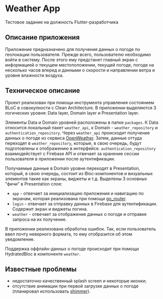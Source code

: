# Weather App

Тестовое задание на должность Flutter-разработчика

## Описание приложения

Приложение предназначено для получения данных о погоде по геолокации пользователя. Прежде всего, пользователю необходимо войти в систему. После этого ему предстанет главный экран с информацией о текущем местоположении, текущей погоде, погоде на несколько часов вперед и данными о скорости и направлении ветра и уровне влажности воздуха.

## Техническое описание

Проект реализован при помощи инструмента управления состоянием BLoC в совокупности с Сlean Architecture. В приложении выделяются 3 логических уровня: Data layer, Domain layer и Presentation layer.

Элементы Data и Domain уровней расположены в папке `packages`. К Data относится локальный пакет `weather_api`, к Domain - `weather_repository` и `authentication_repository`. Через `weather_api` происходит получение данных о погоде из сервиса [OpenWeather](https://openweathermap.org/api). Затем, данные оттуда переходят в `weather_repository`, которые, в свою очередь, будут подготовлены к отображению в интерфейсе. `authentication_repository` взаимодействует с Firebase API и отвечает за хранение сессии пользователя в приложении после аутентификации.

Получаемые данные в Domain уровне переходят в Presentation, который, в свою очередь, состоит из Bloc-компонентов и визуальных элементов такие как экраны, виджеты и т.д. Выделены 3 основных "фичи" в Presentation слое:
- `app` - отвечает за инициализацию приложения и навигацию по экранам, которая реализована при помощи [go_router](https://pub.dev/packages/go_router).
- `login` - отвечает за отправку данных в Firebase для аутентификации. Содержит экран и виджеты логина.
- `weather` - отвечает за отображение данных о погоде и отправке запроса на их получение.

В приложении реализована обработка ошибок. Так, если пользователь ввел почту неверного формата, то ему отобразится об этом уведомление.

Поддержка оффлайн-данных о погоде происходит при помощи HydratedBloc в компоненте `weather`.

## Известные проблемы

- недостаточно качественный splash screen и некоторые иконки;
- отсутствие анимации при первой загрузке данных о погоде (планировал использовать [shimmer](https://pub.dev/packages/shimmer)).

